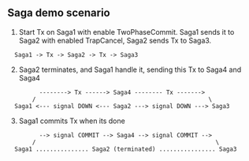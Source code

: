 ## Saga demo scenario ##

1. Start Tx on Saga1 with enable TwoPhaseCommit. Saga1 sends it to Saga2 with enabled TrapCancel, Saga2 sends Tx to Saga3.

```
  Saga1 -> Tx -> Saga2 -> Tx -> Saga3
```

2. Saga2 terminates, and Saga1 handle it, sending this Tx to Saga4 and Saga4

```
         --------> Tx ------> Saga4 -------- Tx ------->
       /                                                 \
  Saga1 <--- signal DOWN <--- Saga2 ---> signal DOWN ---> Saga3

```

3. Saga1 commits Tx when its done

```
         --> signal COMMIT --> Saga4 --> signal COMMIT -->
       /                                                   \
  Saga1 ............... Saga2 (terminated) ................ Saga3

```
